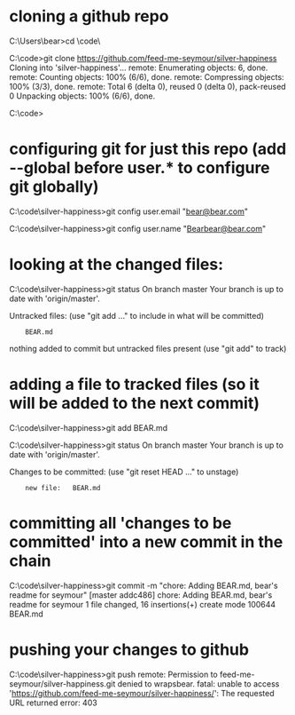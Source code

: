 # cloning a github repo

C:\Users\bear>cd \code\

C:\code>git clone https://github.com/feed-me-seymour/silver-happiness
Cloning into 'silver-happiness'...
remote: Enumerating objects: 6, done.
remote: Counting objects: 100% (6/6), done.
remote: Compressing objects: 100% (3/3), done.
remote: Total 6 (delta 0), reused 0 (delta 0), pack-reused 0
Unpacking objects: 100% (6/6), done.

C:\code>

# configuring git for just this repo (add --global before user.* to configure git globally)

C:\code\silver-happiness>git config user.email "bear@bear.com"

C:\code\silver-happiness>git config user.name "Bearbear@bear.com"


# looking at the changed files:

C:\code\silver-happiness>git status
On branch master
Your branch is up to date with 'origin/master'.

Untracked files:
  (use "git add <file>..." to include in what will be committed)

        BEAR.md

nothing added to commit but untracked files present (use "git add" to track)

# adding a file to tracked files (so it will be added to the next commit)

C:\code\silver-happiness>git add BEAR.md

C:\code\silver-happiness>git status
On branch master
Your branch is up to date with 'origin/master'.

Changes to be committed:
  (use "git reset HEAD <file>..." to unstage)

        new file:   BEAR.md

# committing all 'changes to be committed' into a new commit in the chain

C:\code\silver-happiness>git commit -m "chore: Adding BEAR.md, bear's readme for seymour"
[master addc486] chore: Adding BEAR.md, bear's readme for seymour
 1 file changed, 16 insertions(+)
 create mode 100644 BEAR.md

# pushing your changes to github

C:\code\silver-happiness>git push
remote: Permission to feed-me-seymour/silver-happiness.git denied to wrapsbear.
fatal: unable to access 'https://github.com/feed-me-seymour/silver-happiness/': The requested URL returned error: 403
